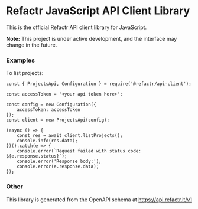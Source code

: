 # Refactr JavaScript API Client Library

This is the official Refactr API client library for JavaScript.

**Note:** This project is under active development, and the interface may change in the future.

### Examples

To list projects:

```
const { ProjectsApi, Configuration } = require('@refactr/api-client');

const accessToken = '<your api token here>';

const config = new Configuration({
    accessToken: accessToken
});
const client = new ProjectsApi(config);

(async () => {
    const res = await client.listProjects();
    console.info(res.data);
})().catch(e => {
    console.error(`Request failed with status code: ${e.response.status}`);
    console.error('Response body:');
    console.error(e.response.data);
});
```

### Other

This library is generated from the OpenAPI schema at https://api.refactr.it/v1
